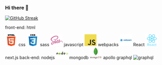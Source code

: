 ### Hi there 👋

[![GitHub Streak](https://github-readme-streak-stats.herokuapp.com/?user=SuburbanTurnip&theme=dark)](https://git.io/streak-stats)



front-end:
html

<img src="https://raw.githubusercontent.com/devicons/devicon/master/icons/html5/html5-original-wordmark.svg" alt="html5" width="40" height="40"/>
css
<img src="https://raw.githubusercontent.com/devicons/devicon/master/icons/css3/css3-original-wordmark.svg" alt="css3" width="40" height="40"/>
sass
<img src="https://raw.githubusercontent.com/devicons/devicon/master/icons/sass/sass-original.svg" alt="sass" width="40" height="40"/>
javascript
<img src="https://raw.githubusercontent.com/devicons/devicon/master/icons/javascript/javascript-original.svg" alt="javascript" width="40" height="40"/>
webpacks
<img src="https://raw.githubusercontent.com/devicons/devicon/d00d0969292a6569d45b06d3f350f463a0107b0d/icons/webpack/webpack-original-wordmark.svg" alt="webpack" width="40" height="40"/> 
React
 <img src="https://raw.githubusercontent.com/devicons/devicon/master/icons/react/react-original-wordmark.svg" alt="react" width="40" height="40"/> 
next.js
back-end:
nodejs
<img src="https://raw.githubusercontent.com/devicons/devicon/master/icons/nodejs/nodejs-original-wordmark.svg" alt="nodejs" width="40" height="40"/>
mongodb
<img src="https://raw.githubusercontent.com/devicons/devicon/master/icons/mongodb/mongodb-original-wordmark.svg" alt="mongodb" width="40" height="40"/>
apollo
graphql
 <img src="https://www.vectorlogo.zone/logos/graphql/graphql-icon.svg" alt="graphql" width="40" height="40"/> 

<!--
**SuburbanTurnip/SuburbanTurnip** is a ✨ _special_ ✨ repository because its `README.md` (this file) appears on your GitHub profile.

Here are some ideas to get you started:

- 🔭 I’m currently working on ...
- 🌱 I’m currently learning ...
- 👯 I’m looking to collaborate on ...
- 🤔 I’m looking for help with ...
- 💬 Ask me about ...
- 📫 How to reach me: ...
- 😄 Pronouns: ...
- ⚡ Fun fact: ...
-->
